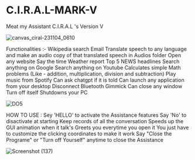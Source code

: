 # C.I.R.A.L-MARK-V

Meat my Assistant C.I.R.A.L 's Version V

![canvas_ciral-231104_0610](https://github.com/suryadeepta/C.I.R.A.L-MARK-6.9/assets/121755483/7c448588-63b3-451f-83f2-5eb022351d7a)


Functionalities :-
      Wikipedia search
      Email 
      Translate speech to any language and make an audio copy of that translated speech in Audios folder
      Open any website 
      Say the time
      Weather report 
      Top 5 NEWS headlines 
      Search anything on Google
      Search anything on Youtube
      Calculates simple Math problems (Like - addition, multiplication, division and subtraction)
      Play music from Spotify
      Can ask chatgpt if it is told 
      Can launch any application from your desktop 
      Disconnect Bluetooth Gimmick
      Can close any window
      Turn off itself
      Shutdowns your PC 

![DO5](https://github.com/suryadeepta/C.I.R.A.L-MARK-V/assets/121755483/12d9920c-15fe-4c6f-b086-f5b95f57da07)

HOW TO USE :
    Sey 'HELLO' to activate the Assistance features
    Say 'No' to disactivate at starting
    Keep records of all the conversation 
    Speeds up the GUI animation when it talk's
    Greets you everytime you open it
    You just have to customize the clicking coordinates to make it work
    Say "Close the Programe" or "Turn off Yourself" anytime to close the Assistance


![Screenshot (137)](https://github.com/suryadeepta/C.I.R.A.L-MARK-V/assets/121755483/9e91b0e6-a7d3-481b-adb2-5b00fcd404f1)

